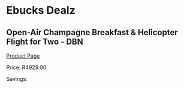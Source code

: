 
# Ebucks Dealz
## Open-Air Champagne Breakfast & Helicopter Flight for Two - DBN
[Product Page](https://www.ebucks.com/web/shop/productSelected.do?prodId=1140726916&catId=909917204)

Price: R4929.00

Savings: 


	